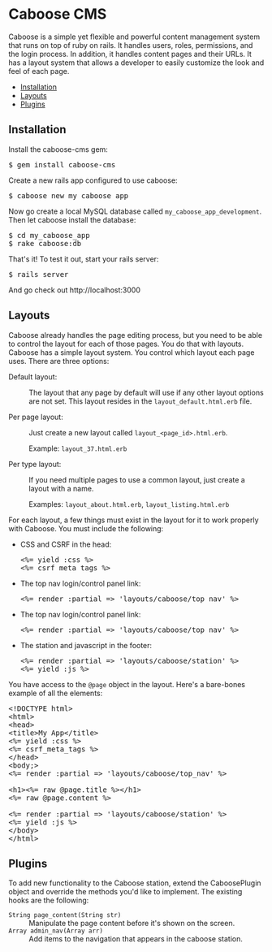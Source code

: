 <h1>Caboose CMS</h1>
<p>Caboose is a simple yet flexible and powerful content management system that runs 
on top of ruby on rails.  It handles users, roles, permissions, and the login process.
In addition, it handles content pages and their URLs.  It has a layout system that 
allows a developer to easily customize the look and feel of each page.</p>

<ul>
<li><a href='#installation'>Installation</a></li>
<li><a href='#layouts'>Layouts</a></li>
<li><a href='#plugins'>Plugins</a></li>
</ul>

<a name='installation'></a><h2>Installation</h2>
<p>Install the caboose-cms gem:</p>
<pre>
$ gem install caboose-cms
</pre>
<p>Create a new rails app configured to use caboose:</p>
<pre>
$ caboose new my_caboose_app
</pre>
<p>Now go create a local MySQL database called <code>my_caboose_app_development</code>. Then let caboose install the database:</p>
<pre>
$ cd my_caboose_app
$ rake caboose:db
</pre>
<p>That's it! To test it out, start your rails server:</p>
<pre>
$ rails server
</pre>
<p>And go check out http://localhost:3000</p>

<a name='layouts'></a><h2>Layouts</h2>
<p>Caboose already handles the page editing process, but you need to be able to 
control the layout for each of those pages.  You do that with layouts.  Caboose 
has a simple layout system.  You control which layout each page uses.  There are three options:
<dl>
  <dt>Default layout:</dt>
  <dd><p>The layout that any page by default will use if any other layout options are not set.  This layout resides in the <code>layout_default.html.erb</code> file.</p></dd>
  <dt>Per page layout:</dt>
  <dd>
    <p>Just create a new layout called <code>layout_&lt;page_id&gt;.html.erb</code>.</p>
    <p>Example: <code>layout_37.html.erb</code></p>
  </dd>
  <dt>Per type layout:</dt>
  <dd>
    <p>If you need multiple pages to use a common layout, just create a layout with a name.</p>
    <p>Examples: <code>layout_about.html.erb</code>, <code>layout_listing.html.erb</code></p>
  </dd>
</dl>
<p>For each layout, a few things must exist in the layout for it to work properly with Caboose.
You must include the following:</p>
<ul>
  <li>
    <p>CSS and CSRF in the head:</p>
<pre>
&lt;%= yield :css %&gt;
&lt;%= csrf_meta_tags %&gt;
</pre>
  </li>
  <li>
    <p>The top nav login/control panel link:</p>
<pre>
&lt;%= render :partial => 'layouts/caboose/top_nav' %&gt;
</pre>
  </li>
  <li>
    <p>The top nav login/control panel link:</p>
<pre>
&lt;%= render :partial => 'layouts/caboose/top_nav' %&gt;
</pre>
  </li>
  <li>
    <p>The station and javascript in the footer:</p>
<pre>
&lt;%= render :partial => 'layouts/caboose/station' %&gt;
&lt;%= yield :js %&gt;
</pre>
  </li>
</ul>
<p>You have access to the <code>@page</code> object in the layout.  Here's a bare-bones example of all the elements:

<pre>
&lt;!DOCTYPE html&gt;
&lt;html&gt;
&lt;head&gt;
&lt;title&gt;My App&lt;/title&gt;
&lt;%= yield :css %&gt;
&lt;%= csrf_meta_tags %&gt;
&lt;/head&gt;
&lt;body;&gt;
&lt;%= render :partial =&gt; 'layouts/caboose/top_nav' %&gt;

&lt;h1&gt;&lt;%= raw @page.title %&gt;&lt;/h1&gt;
&lt;%= raw @page.content %&gt;  

&lt;%= render :partial =&gt; 'layouts/caboose/station' %&gt;
&lt;%= yield :js %&gt;
&lt;/body&gt;
&lt;/html&gt;
</pre>

<a name='plugins'><h2>Plugins</h2>
<p>To add new functionality to the Caboose station, extend the CaboosePlugin
object and override the methods you'd like to implement.  The existing hooks
are the following:</p>

<dl>
  <dt><code>String page_content(String str)</code></dt>
  <dd>Manipulate the page content before it's shown on the screen.</dd>  
  <dt><code>Array admin_nav(Array arr)</code></dt>
  <dd>Add items to the navigation that appears in the caboose station.</dd>
</dl>
